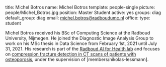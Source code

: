 title: Michel Botros
name: Michel Botros
template: people-single
picture: people/Michel_Botros.jpg
position: Master Student
active: yes
groups: diag
default_group: diag
email: michel.botros@radboudumc.nl
office: 
type: student

Michel Botros received his BSc of Computing Science at the Radboud University, Nijmegen. He joined the Diagnostic Image Analysis Group to work on his MSc thesis in Data Science from February 1st, 2021 until July 31, 2021. His research is part of the [Radboud AI for Health lab](https://www.ai-for-health.nl) and focuses on [compression fracture detection in CT scans of patients with osteoporosis](https://www.ai-for-health.nl/projects/vertebral-fractures/), under the supervision of [members/nikolas-lessmann].